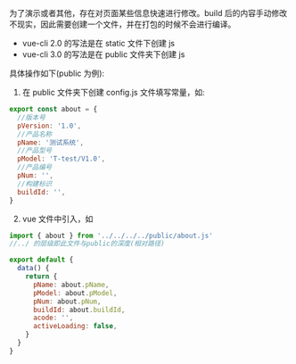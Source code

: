 为了演示或者其他，存在对页面某些信息快速进行修改。build 后的内容手动修改不现实，因此需要创建一个文件，并在打包的时候不会进行编译。

- vue-cli 2.0 的写法是在 static 文件下创建 js
- vue-cli 3.0 的写法是在 public 文件夹下创建 js

具体操作如下(public 为例):

1. 在 public 文件夹下创建 config.js 文件填写常量，如:

```js
export const about = {
  //版本号
  pVersion: '1.0',
  //产品名称
  pName: '测试系统',
  //产品型号
  pModel: 'T-test/V1.0',
  //产品编号
  pNum: '',
  //构建标识
  buildId: '',
}
```

2. vue 文件中引入，如

```js
import { about } from '../../../../public/about.js'
//../ 的层级即此文件与public的深度(相对路径)

export default {
  data() {
    return {
      pName: about.pName,
      pModel: about.pModel,
      pNum: about.pNum,
      buildId: about.buildId,
      acode: '',
      activeLoading: false,
    }
  }
}
```
